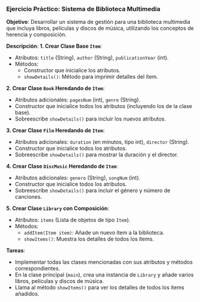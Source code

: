 ### Ejercicio Práctico: Sistema de Biblioteca Multimedia

**Objetivo**:
Desarrollar un sistema de gestión para una biblioteca multimedia que incluya libros, películas y discos de música, utilizando los conceptos de herencia y composición.

**Descripción**:
**1. Crear Clase Base `Item`**:
   - Atributos: `title` (String), `author` (String), `publicationYear` (int).
   - Métodos:
     - Constructor que inicialice los atributos.
     - `showDetails()`: Método para imprimir detalles del ítem.

**2. Crear Clase `Book` Heredando de `Item`**:
   - Atributos adicionales: `pagesNum` (int), `genre` (String).
   - Constructor que inicialice todos los atributos (incluyendo los de la clase base).
   - Sobreescribe `showDetails()` para incluir los nuevos atributos.

**3. Crear Clase `Film` Heredando de `Item`**:
   - Atributos adicionales: `duration` (en minutos, tipo int), `director` (String).
   - Constructor que inicialice todos los atributos.
   - Sobreescribe `showDetails()` para mostrar la duración y el director.

**4. Crear Clase `DiscMusic` Heredando de `Item`**:
   - Atributos adicionales: `genero` (String), `songNum` (int).
   - Constructor que inicialice todos los atributos.
   - Sobreescribe `showDetails()` para incluir el género y número de canciones.

**5. Crear Clase `Library` con Composición**:
   - Atributos: `items` (Lista de objetos de tipo `Item`).
   - Métodos:
     - `addItem(Item item)`: Añade un nuevo ítem a la biblioteca.
     - `showItems()`: Muestra los detalles de todos los ítems.

**Tareas**:
- Implementar todas las clases mencionadas con sus atributos y métodos correspondientes.
- En la clase principal (`main`), crea una instancia de `Library` y añade varios libros, películas y discos de música.
- Llama al método `showItems()` para ver los detalles de todos los ítems añadidos.